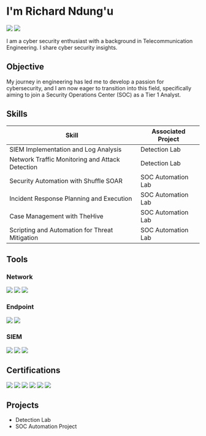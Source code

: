 # I'm Richard Ndung'u
<a href="https://www.linkedin.com/in/richard-ndungu/"><img src="https://img.shields.io/badge/-LinkedIn-0072b1?&style=for-the-badge&logo=linkedin&logoColor=white" /></a>
<a href="https:/medium.com/@richardndungu/"><img src="https://img.shields.io/badge/-Medium-12100E?style=for-the-badge&logo=medium&logoColor=white"/></a>



I am a cyber security enthusiast with a background in Telecommunication Engineering. I share cyber security insights.

## Objective


My journey in engineering has led me to develop a passion for cybersecurity, and I am now eager to transition into this field, specifically aiming to join a Security Operations Center (SOC) as a Tier 1 Analyst.

## Skills

| Skill                                         | Associated Project         |
|-----------------------------------------------|----------------------------|
| SIEM Implementation and Log Analysis          | <a >Detection Lab</a>|
| Network Traffic Monitoring and Attack Detection | <a >Detection Lab</a>|
| Security Automation with Shuffle SOAR         | SOC Automation Lab|
| Incident Response Planning and Execution      | SOC Automation Lab|
| Case Management with TheHive                  | SOC Automation Lab|
| Scripting and Automation for Threat Mitigation | SOC Automation Lab|

## Tools

### Network
<div>
    <img src="https://img.shields.io/badge/-Wireshark-1679A7?&style=for-the-badge&logo=Wireshark&logoColor=white" />
    <img src="https://img.shields.io/badge/-Suricata-EF3B2D?&style=for-the-badge&logo=Suricata&logoColor=white" />
    <img src="https://img.shields.io/badge/-Zeek-777BB4?&style=for-the-badge&logo=Zeek&logoColor=white" />
</div>

### Endpoint
<div>
    <img src="https://img.shields.io/badge/-Microsoft_Defender_for_Endpoint-00A4EF?&style=for-the-badge&logo=Microsoft&logoColor=white" />
    <img src="https://img.shields.io/badge/-Velociraptor-4B275F?&style=for-the-badge&logo=Velociraptor&logoColor=white" />
</div>

### SIEM
<div>
    <img src="https://img.shields.io/badge/-Microsoft_Sentinel-0078D4?&style=for-the-badge&logo=Microsoft&logoColor=white" />
    <img src="https://img.shields.io/badge/-Splunk-000000?&style=for-the-badge&logo=Splunk&logoColor=white" />
    <img src="https://img.shields.io/badge/-Elastic-005571?&style=for-the-badge&logo=Elastic&logoColor=white" />
</div>

## Certifications

<div>
<img src="https://img.shields.io/badge/-Netcad%20Introduction%20to%20Networking-006400?style=for-the-badge&logoColor=white" />
<img src="https://img.shields.io/badge/-Netcad%20Ethical%20Hacking-006400?style=for-the-badge&logoColor=white" />
<img src="https://img.shields.io/badge/-Netcad%20Introduction%20to%20Cyber%20Security-006400?style=for-the-badge&logoColor=white" />
<img src="https://img.shields.io/badge/-Fortinet-EE3124?style=for-the-badge&logo=fortinet&logoColor=white" />
<img src="https://img.shields.io/badge/-CyberMillion%20Immersive%20Labs-0A0F24?style=for-the-badge&logoColor=white" />
<img src="https://img.shields.io/badge/-Cisco%20Networking%20Academy-1BA0D7?style=for-the-badge&logo=cisco&logoColor=white" />



</div>

## Projects
- Detection Lab
- SOC Automation Project

